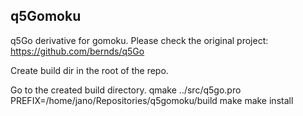 ## q5Gomoku

q5Go derivative for gomoku. Please check the original project:
https://github.com/bernds/q5Go

Create build dir in the root of the repo.

Go to the created build directory.
qmake ../src/q5go.pro PREFIX=/home/jano/Repositories/q5gomoku/build
make
make install
